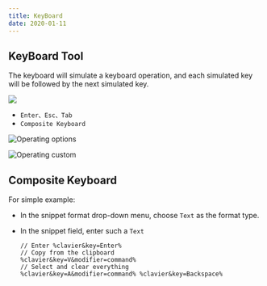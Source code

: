 ```yaml
---
title: KeyBoard
date: 2020-01-11
---
```


## KeyBoard Tool

The keyboard will simulate a keyboard operation, and each simulated key will be followed by the next simulated key.

![](https://s1.ax1x.com/2020/06/15/N9ubrR.gif)

- `Enter、Esc、Tab`
- `Composite Keyboard`

![Operating options](https://s1.ax1x.com/2020/06/15/N9uqq1.png)

![Operating custom](https://s1.ax1x.com/2020/06/15/N9uOVx.png)

## Composite Keyboard

For simple example:

- In the snippet format drop-down menu, choose `Text` as the format type.
- In the snippet field, enter such a `Text`

  ```text
  // Enter %clavier&key=Enter%
  // Copy from the clipboard
  %clavier&key=V&modifier=command%
  // Select and clear everything
  %clavier&key=A&modifier=command% %clavier&key=Backspace%
  ```
